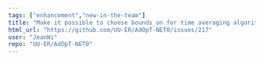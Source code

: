 ```yaml
---
tags: ["enhancement","new-in-the-team"]
title: "Make it possible to choose bounds_on for time averaging algorithm"
html_url: "https://github.com/UU-ER/AdOpT-NET0/issues/217"
user: "JeanWi"
repo: "UU-ER/AdOpT-NET0"
---
```


